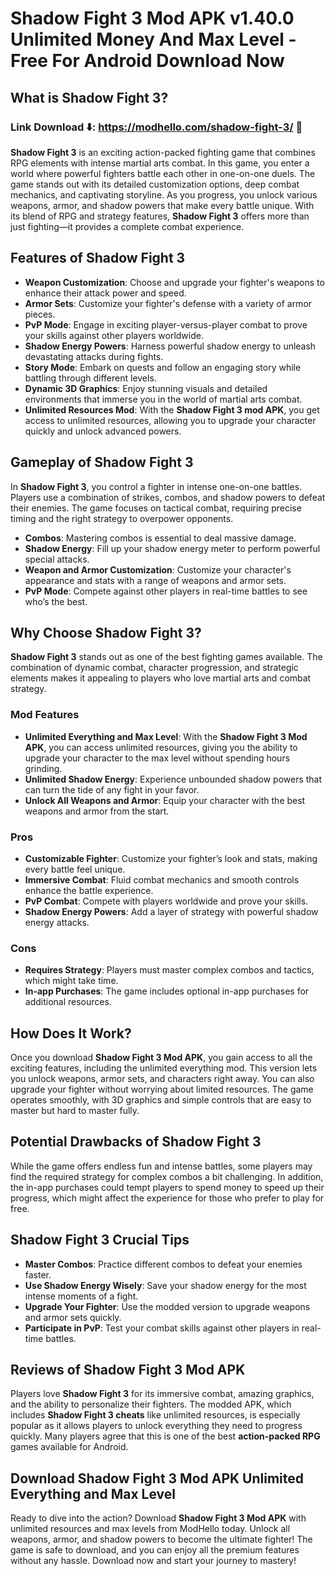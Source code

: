 # Shadow Fight 3 Mod APK v1.40.0 Unlimited Money And Max Level - Free For Android Download Now

## What is Shadow Fight 3?

### Link Download ⬇️: https://modhello.com/shadow-fight-3/ 📲

**Shadow Fight 3** is an exciting action-packed fighting game that combines RPG elements with intense martial arts combat. In this game, you enter a world where powerful fighters battle each other in one-on-one duels. The game stands out with its detailed customization options, deep combat mechanics, and captivating storyline. As you progress, you unlock various weapons, armor, and shadow powers that make every battle unique. With its blend of RPG and strategy features, **Shadow Fight 3** offers more than just fighting—it provides a complete combat experience.

## Features of Shadow Fight 3
- **Weapon Customization**: Choose and upgrade your fighter's weapons to enhance their attack power and speed.
- **Armor Sets**: Customize your fighter's defense with a variety of armor pieces.
- **PvP Mode**: Engage in exciting player-versus-player combat to prove your skills against other players worldwide.
- **Shadow Energy Powers**: Harness powerful shadow energy to unleash devastating attacks during fights.
- **Story Mode**: Embark on quests and follow an engaging story while battling through different levels.
- **Dynamic 3D Graphics**: Enjoy stunning visuals and detailed environments that immerse you in the world of martial arts combat.
- **Unlimited Resources Mod**: With the **Shadow Fight 3 mod APK**, you get access to unlimited resources, allowing you to upgrade your character quickly and unlock advanced powers.

## Gameplay of Shadow Fight 3
In **Shadow Fight 3**, you control a fighter in intense one-on-one battles. Players use a combination of strikes, combos, and shadow powers to defeat their enemies. The game focuses on tactical combat, requiring precise timing and the right strategy to overpower opponents.

- **Combos**: Mastering combos is essential to deal massive damage.
- **Shadow Energy**: Fill up your shadow energy meter to perform powerful special attacks.
- **Weapon and Armor Customization**: Customize your character's appearance and stats with a range of weapons and armor sets.
- **PvP Mode**: Compete against other players in real-time battles to see who’s the best.

## Why Choose Shadow Fight 3?
**Shadow Fight 3** stands out as one of the best fighting games available. The combination of dynamic combat, character progression, and strategic elements makes it appealing to players who love martial arts and combat strategy.

### Mod Features
- **Unlimited Everything and Max Level**: With the **Shadow Fight 3 Mod APK**, you can access unlimited resources, giving you the ability to upgrade your character to the max level without spending hours grinding.
- **Unlimited Shadow Energy**: Experience unbounded shadow powers that can turn the tide of any fight in your favor.
- **Unlock All Weapons and Armor**: Equip your character with the best weapons and armor from the start.

### Pros
- **Customizable Fighter**: Customize your fighter’s look and stats, making every battle feel unique.
- **Immersive Combat**: Fluid combat mechanics and smooth controls enhance the battle experience.
- **PvP Combat**: Compete with players worldwide and prove your skills.
- **Shadow Energy Powers**: Add a layer of strategy with powerful shadow energy attacks.

### Cons
- **Requires Strategy**: Players must master complex combos and tactics, which might take time.
- **In-app Purchases**: The game includes optional in-app purchases for additional resources.

## How Does It Work?
Once you download **Shadow Fight 3 Mod APK**, you gain access to all the exciting features, including the unlimited everything mod. This version lets you unlock weapons, armor sets, and characters right away. You can also upgrade your fighter without worrying about limited resources. The game operates smoothly, with 3D graphics and simple controls that are easy to master but hard to master fully.

## Potential Drawbacks of Shadow Fight 3
While the game offers endless fun and intense battles, some players may find the required strategy for complex combos a bit challenging. In addition, the in-app purchases could tempt players to spend money to speed up their progress, which might affect the experience for those who prefer to play for free.

## Shadow Fight 3 Crucial Tips
- **Master Combos**: Practice different combos to defeat your enemies faster.
- **Use Shadow Energy Wisely**: Save your shadow energy for the most intense moments of a fight.
- **Upgrade Your Fighter**: Use the modded version to upgrade weapons and armor sets quickly.
- **Participate in PvP**: Test your combat skills against other players in real-time battles.

## Reviews of Shadow Fight 3 Mod APK
Players love **Shadow Fight 3** for its immersive combat, amazing graphics, and the ability to personalize their fighters. The modded APK, which includes **Shadow Fight 3 cheats** like unlimited resources, is especially popular as it allows players to unlock everything they need to progress quickly. Many players agree that this is one of the best **action-packed RPG** games available for Android.

## Download Shadow Fight 3 Mod APK Unlimited Everything and Max Level
Ready to dive into the action? Download **Shadow Fight 3 Mod APK** with unlimited resources and max levels from ModHello today. Unlock all weapons, armor, and shadow powers to become the ultimate fighter! The game is safe to download, and you can enjoy all the premium features without any hassle. Download now and start your journey to mastery!
